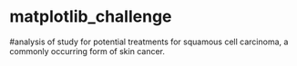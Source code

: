 # matplotlib_challenge
#analysis of study for potential treatments for squamous cell carcinoma, a commonly occurring form of skin cancer. 
